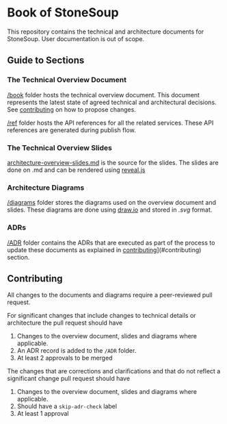 # Book of StoneSoup

This repository contains the technical and architecture documents for StoneSoup.
User documentation is out of scope.

## Guide to Sections

### The Technical Overview Document

[/book](./book/index.md) folder hosts the technical overview document. This document represents the latest state of agreed technical and architectural decisions. See [contributing](#contributing) on how to propose changes.

[/ref](./ref/index.md) folder hosts the API references for all the related services. These API references are generated during publish flow.

### The Technical Overview Slides

[architecture-overview-slides.md](./architecture-overview-slides.md) is the source for the slides. The slides are done on .md and can be rendered using [reveal.js](https://revealjs.com/)

### Architecture Diagrams

[/diagrams](./diagrams/) folder stores the diagrams used on the overview document and slides. These diagrams are done using [draw.io](https://draw.io) and stored in _.svg_ format.

### ADRs
[/ADR](./ADR/) folder contains the ADRs that are executed as part of the process to update these documents as explained in [contributing](#contributing)](#contributing) section.

## Contributing

All changes to the documents and diagrams require a peer-reviewed pull request.

For significant changes that include changes to technical details or architecture the pull request should have
1. Changes to the overview document, slides and diagrams where applicable.
2. An ADR record is added to the `/ADR` folder.
3. At least 2 approvals to be merged

The changes that are corrections and clarifications and that do not reflect a significant change pull request should have
1. Changes to the overview document, slides and diagrams where applicable.
2. Should have a `skip-adr-check` label
3. At least 1 approval

